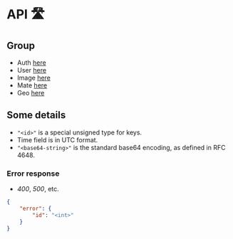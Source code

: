 # API 🛣

## Group
- Auth [here](./group/auth.md)
- User [here](./group/user.md)
- Image [here](./group/image.md)
- Mate [here](./group/mate.md)
- Geo [here](./group/geo.md)

## Some details

- `"<id>"` is a special unsigned type for keys.
- Time field is in UTC format.
- `"<base64-string>"` is the standard base64 encoding, as defined in RFC 4648. 

### Error response

- *400*, *500*, etc.
```json
{
    "error": {
        "id": "<int>"
    }
}
```

